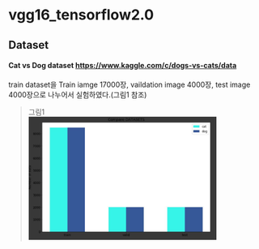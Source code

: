 vgg16_tensorflow2.0
===================


Dataset
-------
#### Cat vs Dog dataset <https://www.kaggle.com/c/dogs-vs-cats/data>
train dataset을 Train iamge 17000장, vaildation image 4000장, test image 4000장으로 나누어서 실험하였다.(그림1 참조)   
   
>그림1   
<img src="/image/1.JPG" width="80%" height="80%" title="img1" alt="img1"></img>   
